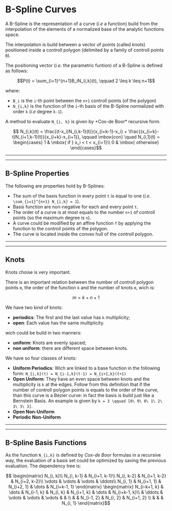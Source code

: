 # B-Spline Curves


A B-Spline is the representation of a curve (*i.e* a function) build from the interpolation of the elements of a normalized base of the analytic functions space.

The interpolation is build between a vector of points (called *knots*) positioned inside a controll polygon (delimited by a family of controll points ``B``).

The positioning vector (*i.e.* the parametric funtion) of a B-Spline is defined as follows:
```math
P(t) = \sum_{i=1}^{n+1}B_iN_{i,k}(t), \qquad 2 \leq k \leq n+1
```
where:
 - ``B_i`` is the ``i``-th point between the ``n+1`` controll points (of the polygon)
 - ``N_{i,k}`` is the function of the ``i``-th basis of the B-Spline normalized with order ``k`` (*i.e* degree ``k-1``).

A method to evaluate ``N_{i, k}`` is given by +Cox-de Boor* recursive form.
```math
    N_{i,k}(t) = \frac{(t-x_i)N_{i,k-1}(t)}{x_{i+k-1}-x_i} + \frac{(x_{i+k}-t)N_{i+1,k-1}(t)}{x_{i+k}-x_{i+1}},
    \qquad \mbox{con} \quad
    N_{i,1}(t) = 
    \begin{cases}
        1  &  \mbox{ if } x_i < t < x_{i+1}\\
        0  &  \mbox{ otherwise}
    \end{cases}
```

---
---
## B-Spline Properties

The following are properties hold by B-Splines:
 - The sum of the basis function in every point ``t`` is equal to one (*i.e.* ``\sum_{i=1}^{n+1} N_{i,k} = 1``). 
 - Basis function are non-negative for each and every point ``t``.
 - The order of a curve is at most equals to the number ``n+1`` of controll points (so the maximum degree is ``n``).
 - A curve could be modified by an affine function ``f`` by applying the function to the controll points of the polygon.
 - The curve is located inside the convex hull of the controll polygon.

---
---
## Knots

Knots choise is very important.

There is an important relation between the number of controll polygon points ``m``, the order of the function ``k`` and the number of knots ``m``, wich is:
```math
m = k + n +1
```

We have two kind of knots:
 - **periodics**: The first and the last value has ``k`` multiplicity;
 - **open**: Each value has the same multiplicity.

wich could be build in two manners:
 - **uniform**: Knots are evenly spaced;
 - **non uniform**: there are different space between knots.

We have so four classes of knots:
 - **Uniform Periodics**: Wich are linked to a base function in the following form: ``N_{i,k}(t) = N_{i-1,k}(t-1) = N_{i+1,k}(t+1)``
 - **Open Uniform**: They have an even space between knots and the multiplicity is ``k`` at the edges.
   Follow from this definition that if the number of controll polygon points is equals to the order of the curve, than this curve is a Bézier curve: in fact the basis is build just like a Bernstein Basis.
   An example is given by ``k = 3 \qquad [0\ 0\ 0\ 1\ 2\ 3\ 3\ 3]``.
 - **Open Non-Uniform**
 - **Periodic Non-Uniform**

---
---
## B-Spline Basis Functions

As the function ``N_{i,k}`` is defined by *Cox-de Boor* formulas in a recursive way, the evaluation of a basis set could be optimized by saving the previous evaluation. The dependency tree is:
```math
    \begin{matrix}
        N_{i, k}\\
        N_{i, k-1} & N_{i+1, k-1}\\
        N_{i, k-2} & N_{i+1, k-2} & N_{i+2, k-2}\\
        \vdots & \vdots & \vdots & \ddots\\
        N_{i, 1} & N_{i+1, 1} & N_{i+2, 1} & \dots & N_{i+k-1, 1}
    \end{matrix}
    \begin{matrix}
        N_{i-k+1, k} & \dots & N_{i-1, k} & N_{i, k} & N_{i+1, k} & \dots & N_{i+k-1, k}\\
                    & \ddots & \vdots     & \vdots   & \vdots     &       &             \\
                     &       & N_{i-1, 2} & N_{i, 2} & N_{i+1, 2} \\
                     &       &            & N_{i, 1} 
    \end{matrix}
```
